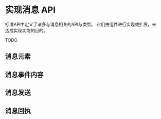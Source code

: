 # 实现消息 API

标准API中定义了诸多与消息相关的API与类型。
它们由组件进行实现或扩展，来达成实现功能的目的。

<warning>
TODO
</warning>

## 消息元素

## 消息事件内容

## 消息发送

## 消息回执

